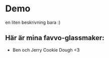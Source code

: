 # Demo

en liten beskrivning bara :)

## Här är mina favvo-glassmaker:

- Ben och Jerry Cookie Dough <3